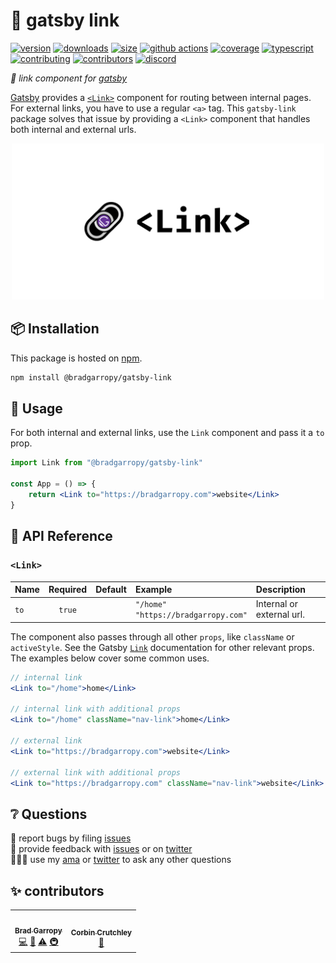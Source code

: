 # 🔗 gatsby link

[![version][version-badge]][npm]
[![downloads][downloads-badge]][npm]
[![size][size-badge]][bundlephobia]
[![github actions][github-actions-badge]][github-actions]
[![coverage][codecov-badge]][codecov]
[![typescript][typescript-badge]][typescript]
[![contributing][contributing-badge]][contributing]
[![contributors][contributors-badge]][contributors]
[![discord][discord-badge]][discord]

_🔗 link component for [gatsby][gatsby]_

[Gatsby][gatsby] provides a [`<Link>`][link] component for routing between internal pages. For external links, you have to use a regular `<a>` tag. This `gatsby-link` package solves that issue by providing a `<Link>` component that handles both internal and external urls.

<p align="center">
    <a href="https://www.npmjs.com/package/@bradgarropy/gatsby-link">
        <img alt="next link" src="./images/github.png" width="500">
    </a>
</p>

## 📦 Installation

This package is hosted on [npm][npm].

```bash
npm install @bradgarropy/gatsby-link
```

## 🥑 Usage

For both internal and external links, use the `Link` component and pass it a `to` prop.

```jsx
import Link from "@bradgarropy/gatsby-link"

const App = () => {
    return <Link to="https://bradgarropy.com">website</Link>
}
```

## 📖 API Reference

### `<Link>`

| Name | Required | Default | Example                                    | Description               |
| :--- | :------: | :-----: | :----------------------------------------- | :------------------------ |
| `to` |  `true`  |         | `"/home"` <br> `"https://bradgarropy.com"` | Internal or external url. |

The component also passes through all other `props`, like `className` or `activeStyle`. See the Gatsby [`Link`][link] documentation for other relevant props. The examples below cover some common uses.

```jsx
// internal link
<Link to="/home">home</Link>

// internal link with additional props
<Link to="/home" className="nav-link">home</Link>

// external link
<Link to="https://bradgarropy.com">website</Link>

// external link with additional props
<Link to="https://bradgarropy.com" className="nav-link">website</Link>
```

## ❔ Questions

🐛 report bugs by filing [issues][issues]  
📢 provide feedback with [issues][issues] or on [twitter][twitter]  
🙋🏼‍♂️ use my [ama][ama] or [twitter][twitter] to ask any other questions

## ✨ contributors

<!-- ALL-CONTRIBUTORS-LIST:START - Do not remove or modify this section -->
<!-- prettier-ignore-start -->
<!-- markdownlint-disable -->
<table>
  <tr>
    <td align="center"><a href="https://bradgarropy.com"><img src="https://avatars.githubusercontent.com/u/11336745?v=4?s=100" width="100px;" alt=""/><br /><sub><b>Brad Garropy</b></sub></a><br /><a href="https://github.com/bradgarropy/gatsby-link/commits?author=bradgarropy" title="Code">💻</a> <a href="https://github.com/bradgarropy/gatsby-link/commits?author=bradgarropy" title="Documentation">📖</a> <a href="https://github.com/bradgarropy/gatsby-link/commits?author=bradgarropy" title="Tests">⚠️</a> <a href="#infra-bradgarropy" title="Infrastructure (Hosting, Build-Tools, etc)">🚇</a></td>
    <td align="center"><a href="https://crutchcorn.dev"><img src="https://avatars.githubusercontent.com/u/9100169?v=4?s=100" width="100px;" alt=""/><br /><sub><b>Corbin Crutchley</b></sub></a><br /><a href="https://github.com/bradgarropy/gatsby-link/commits?author=crutchcorn" title="Documentation">📖</a></td>
  </tr>
</table>

<!-- markdownlint-restore -->
<!-- prettier-ignore-end -->

<!-- ALL-CONTRIBUTORS-LIST:END -->

[codecov]: https://app.codecov.io/gh/bradgarropy/gatsby-link
[contributing]: https://github.com/bradgarropy/gatsby-link/blob/master/contributing.md
[contributors]: #-contributors
[codecov-badge]: https://img.shields.io/codecov/c/github/bradgarropy/gatsby-link?style=flat-square
[contributing-badge]: https://img.shields.io/badge/PRs-welcome-success?style=flat-square
[contributors-badge]: https://img.shields.io/github/all-contributors/bradgarropy/gatsby-link?style=flat-square
[gatsby]: https://www.gatsbyjs.com
[npm]: https://www.npmjs.com/package/@bradgarropy/gatsby-link
[issues]: https://github.com/bradgarropy/gatsby-link/issues
[twitter]: https://twitter.com/bradgarropy
[ama]: https://bradgarropy.com/ama
[version-badge]: https://img.shields.io/npm/v/@bradgarropy/gatsby-link.svg?style=flat-square
[downloads-badge]: https://img.shields.io/npm/dt/@bradgarropy/gatsby-link?style=flat-square
[bundlephobia]: https://bundlephobia.com/result?p=@bradgarropy/gatsby-link
[size-badge]: https://img.shields.io/bundlephobia/minzip/@bradgarropy/gatsby-link?style=flat-square
[github-actions]: https://github.com/bradgarropy/gatsby-link/actions
[github-actions-badge]: https://img.shields.io/github/workflow/status/bradgarropy/gatsby-link/%F0%9F%9A%80%20release?style=flat-square
[typescript]: https://www.typescriptlang.org/dt/search?search=%40bradgarropy%2Fgatsby-link
[typescript-badge]: https://img.shields.io/npm/types/@bradgarropy/gatsby-link?style=flat-square
[discord]: https://bradgarropy.com/discord
[discord-badge]: https://img.shields.io/discord/748196643140010015?style=flat-square
[link]: https://www.gatsbyjs.com/docs/reference/built-in-components/gatsby-link

